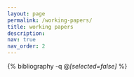 ```yaml
---
layout: page
permalink: /working-papers/
title: working papers
description: 
nav: true
nav_order: 2
---
```


<!-- _pages/wp.md -->
<div class="publications">

{% bibliography -q @*[selected=false]* %}

</div>
